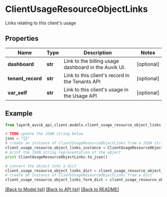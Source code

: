 # ClientUsageResourceObjectLinks

Links relating to this client's usage

## Properties
Name | Type | Description | Notes
------------ | ------------- | ------------- | -------------
**dashboard** | **str** | Link to the billing usage dashboard in the Auvik UI. | [optional] 
**tenant_record** | **str** | Link to this client&#39;s record in the Tenants API | [optional] 
**var_self** | **str** | Link to this client&#39;s usage in the Usage API | [optional] 

## Example

```python
from layer8_auvik_api_client.models.client_usage_resource_object_links import ClientUsageResourceObjectLinks

# TODO update the JSON string below
json = "{}"
# create an instance of ClientUsageResourceObjectLinks from a JSON string
client_usage_resource_object_links_instance = ClientUsageResourceObjectLinks.from_json(json)
# print the JSON string representation of the object
print ClientUsageResourceObjectLinks.to_json()

# convert the object into a dict
client_usage_resource_object_links_dict = client_usage_resource_object_links_instance.to_dict()
# create an instance of ClientUsageResourceObjectLinks from a dict
client_usage_resource_object_links_form_dict = client_usage_resource_object_links.from_dict(client_usage_resource_object_links_dict)
```
[[Back to Model list]](../README.md#documentation-for-models) [[Back to API list]](../README.md#documentation-for-api-endpoints) [[Back to README]](../README.md)


